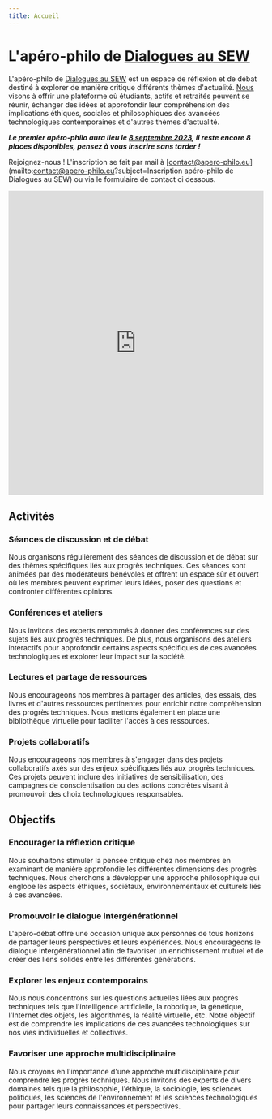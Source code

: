 ```yaml
---
title: Accueil
---
```

# L'apéro-philo de [Dialogues au SEW](https://facebook.com/annexedialoguesmorlaixsew)

L'apéro-philo de [Dialogues au SEW](https://facebook.com/annexedialoguesmorlaixsew)
est un espace de réflexion et de débat destiné à explorer de manière critique différents thèmes d'actualité. [Nous](/2023/06/19/presentations.html) visons à offrir une plateforme où étudiants, actifs et retraités peuvent se réunir, échanger des idées et approfondir leur compréhension des implications éthiques, sociales et philosophiques des avancées technologiques contemporaines et d'autres thèmes d'actualité.

_**Le premier apéro-philo aura lieu le [8 septembre 2023](/agenda.html), il reste encore 8 places disponibles, pensez à vous inscrire sans tarder !**_

Rejoignez-nous ! L'inscription se fait par mail à [contact@apero-philo.eu](mailto:contact@apero-philo.eu?subject=Inscription apéro-philo de Dialogues au SEW) ou via le formulaire de contact ci dessous.

<iframe title="Contact Form" src="https://plugins.crisp.chat/urn:crisp.im:contact-form:0/contact/005ca9b2-e351-44ef-8795-013ec11de595" referrerpolicy="origin" sandbox="allow-forms allow-popups allow-scripts allow-same-origin" width="100%" height="600px" frameborder="0"></iframe>

## Activités

### Séances de discussion et de débat

Nous organisons régulièrement des séances de discussion et de débat sur des thèmes spécifiques liés aux progrès techniques. Ces séances sont animées par des modérateurs bénévoles et offrent un espace sûr et ouvert où les membres peuvent exprimer leurs idées, poser des questions et confronter différentes 
opinions.

### Conférences et ateliers

Nous invitons des experts renommés à donner 
des conférences sur des sujets liés aux progrès techniques. De plus, nous 
organisons des ateliers interactifs pour approfondir certains aspects 
spécifiques de ces avancées technologiques et explorer leur impact sur la 
société.

### Lectures et partage de ressources

Nous encourageons nos membres à partager des articles, des essais, des livres et d'autres ressources pertinentes pour enrichir notre compréhension des progrès techniques. Nous mettons également en place une bibliothèque virtuelle pour faciliter l'accès à ces ressources.

### Projets collaboratifs

Nous encourageons nos membres à s'engager dans 
des projets collaboratifs axés sur des enjeux spécifiques liés aux progrès 
techniques. Ces projets peuvent inclure des initiatives de sensibilisation, des campagnes de conscientisation ou des actions concrètes visant 
à promouvoir des choix technologiques responsables.

## Objectifs

### Encourager la réflexion critique

Nous souhaitons stimuler la pensée critique chez nos membres en examinant de manière approfondie les  différentes dimensions des progrès techniques. Nous cherchons à développer  une approche philosophique qui englobe les aspects éthiques, sociétaux, environnementaux et culturels liés à ces avancées.

### Promouvoir le dialogue intergénérationnel

L'apéro-débat offre une occasion unique aux personnes de tous horizons de partager leurs perspectives et leurs expériences. Nous encourageons le dialogue 
intergénérationnel afin de favoriser un enrichissement mutuel et de créer 
des liens solides entre les différentes générations.

### Explorer les enjeux contemporains

Nous nous concentrons sur les  questions actuelles liées aux progrès techniques tels que l'intelligence  artificielle, la robotique, la génétique, l'Internet des objets, les  algorithmes, la réalité virtuelle, etc. Notre objectif est de comprendre les implications de ces avancées technologiques sur nos vies individuelles et collectives.

### Favoriser une approche multidisciplinaire

Nous croyons en l'importance d'une approche multidisciplinaire pour comprendre les progrès techniques. Nous invitons des experts de divers domaines tels que la philosophie, l'éthique, la sociologie, les sciences politiques, les sciences de l'environnement et les sciences technologiques pour partager leurs connaissances et perspectives.
